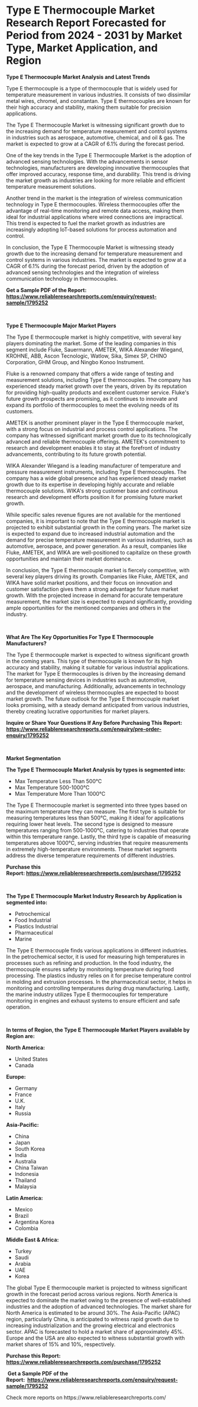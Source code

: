 <p><h1>Type E Thermocouple Market Research Report Forecasted for Period from 2024 -  2031 by Market Type, Market Application, and Region</h1></p><p><strong>Type E Thermocouple Market Analysis and Latest Trends</strong></p>
<p><p>Type E thermocouple is a type of thermocouple that is widely used for temperature measurement in various industries. It consists of two dissimilar metal wires, chromel, and constantan. Type E thermocouples are known for their high accuracy and stability, making them suitable for precision applications.</p><p>The Type E Thermocouple Market is witnessing significant growth due to the increasing demand for temperature measurement and control systems in industries such as aerospace, automotive, chemical, and oil & gas. The market is expected to grow at a CAGR of 6.1% during the forecast period.</p><p>One of the key trends in the Type E Thermocouple Market is the adoption of advanced sensing technologies. With the advancements in sensor technologies, manufacturers are developing innovative thermocouples that offer improved accuracy, response time, and durability. This trend is driving the market growth as industries are looking for more reliable and efficient temperature measurement solutions.</p><p>Another trend in the market is the integration of wireless communication technology in Type E thermocouples. Wireless thermocouples offer the advantage of real-time monitoring and remote data access, making them ideal for industrial applications where wired connections are impractical. This trend is expected to fuel the market growth as industries are increasingly adopting IoT-based solutions for process automation and control.</p><p>In conclusion, the Type E Thermocouple Market is witnessing steady growth due to the increasing demand for temperature measurement and control systems in various industries. The market is expected to grow at a CAGR of 6.1% during the forecast period, driven by the adoption of advanced sensing technologies and the integration of wireless communication technology in thermocouples.</p></p>
<p><strong>Get a Sample PDF of the Report:&nbsp; <a href="https://www.reliableresearchreports.com/enquiry/request-sample/1795252">https://www.reliableresearchreports.com/enquiry/request-sample/1795252</a></strong></p>
<p>&nbsp;</p>
<p><strong>Type E Thermocouple Major Market Players</strong></p>
<p><p>The Type E thermocouple market is highly competitive, with several key players dominating the market. Some of the leading companies in this segment include Fluke, Sauermann, AMETEK, WIKA Alexander Wiegand, KROHNE, ABB, Ascon Tecnologic, Watlow, Sika, Simex SP, CHINO Corporation, GHM Group, and Ningbo Konoo Instrument.</p><p>Fluke is a renowned company that offers a wide range of testing and measurement solutions, including Type E thermocouples. The company has experienced steady market growth over the years, driven by its reputation for providing high-quality products and excellent customer service. Fluke's future growth prospects are promising, as it continues to innovate and expand its portfolio of thermocouples to meet the evolving needs of its customers.</p><p>AMETEK is another prominent player in the Type E thermocouple market, with a strong focus on industrial and process control applications. The company has witnessed significant market growth due to its technologically advanced and reliable thermocouple offerings. AMETEK's commitment to research and development enables it to stay at the forefront of industry advancements, contributing to its future growth potential.</p><p>WIKA Alexander Wiegand is a leading manufacturer of temperature and pressure measurement instruments, including Type E thermocouples. The company has a wide global presence and has experienced steady market growth due to its expertise in developing highly accurate and reliable thermocouple solutions. WIKA's strong customer base and continuous research and development efforts position it for promising future market growth.</p><p>While specific sales revenue figures are not available for the mentioned companies, it is important to note that the Type E thermocouple market is projected to exhibit substantial growth in the coming years. The market size is expected to expand due to increased industrial automation and the demand for precise temperature measurement in various industries, such as automotive, aerospace, and power generation. As a result, companies like Fluke, AMETEK, and WIKA are well-positioned to capitalize on these growth opportunities and maintain their market dominance.</p><p>In conclusion, the Type E thermocouple market is fiercely competitive, with several key players driving its growth. Companies like Fluke, AMETEK, and WIKA have solid market positions, and their focus on innovation and customer satisfaction gives them a strong advantage for future market growth. With the projected increase in demand for accurate temperature measurement, the market size is expected to expand significantly, providing ample opportunities for the mentioned companies and others in the industry.</p></p>
<p>&nbsp;</p>
<p><strong>What Are The Key Opportunities For Type E Thermocouple Manufacturers?</strong></p>
<p><p>The Type E thermocouple market is expected to witness significant growth in the coming years. This type of thermocouple is known for its high accuracy and stability, making it suitable for various industrial applications. The market for Type E thermocouples is driven by the increasing demand for temperature sensing devices in industries such as automotive, aerospace, and manufacturing. Additionally, advancements in technology and the development of wireless thermocouples are expected to boost market growth. The future outlook for the Type E thermocouple market looks promising, with a steady demand anticipated from various industries, thereby creating lucrative opportunities for market players.</p></p>
<p><strong>Inquire or Share Your Questions If Any Before Purchasing This Report: <a href="https://www.reliableresearchreports.com/enquiry/pre-order-enquiry/1795252">https://www.reliableresearchreports.com/enquiry/pre-order-enquiry/1795252</a></strong></p>
<p>&nbsp;</p>
<p><strong>Market Segmentation</strong></p>
<p><strong>The Type E Thermocouple Market Analysis by types is segmented into:</strong></p>
<p><ul><li>Max Temperature Less Than 500℃</li><li>Max Temperature 500-1000℃</li><li>Max Temperature More Than 1000℃</li></ul></p>
<p><p>The Type E Thermocouple market is segmented into three types based on the maximum temperature they can measure. The first type is suitable for measuring temperatures less than 500℃, making it ideal for applications requiring lower heat levels. The second type is designed to measure temperatures ranging from 500-1000℃, catering to industries that operate within this temperature range. Lastly, the third type is capable of measuring temperatures above 1000℃, serving industries that require measurements in extremely high-temperature environments. These market segments address the diverse temperature requirements of different industries.</p></p>
<p><strong>Purchase this Report:&nbsp;<a href="https://www.reliableresearchreports.com/purchase/1795252">https://www.reliableresearchreports.com/purchase/1795252</a></strong></p>
<p>&nbsp;</p>
<p><strong>The Type E Thermocouple Market Industry Research by Application is segmented into:</strong></p>
<p><ul><li>Petrochemical</li><li>Food Industrial</li><li>Plastics Industrial</li><li>Pharmaceutical</li><li>Marine</li></ul></p>
<p><p>The Type E thermocouple finds various applications in different industries. In the petrochemical sector, it is used for measuring high temperatures in processes such as refining and production. In the food industry, the thermocouple ensures safety by monitoring temperature during food processing. The plastics industry relies on it for precise temperature control in molding and extrusion processes. In the pharmaceutical sector, it helps in monitoring and controlling temperatures during drug manufacturing. Lastly, the marine industry utilizes Type E thermocouples for temperature monitoring in engines and exhaust systems to ensure efficient and safe operation.</p></p>
<p>&nbsp;</p>
<p><strong>In terms of Region, the Type E Thermocouple Market Players available by Region are:</strong></p>
<p>
    <p> <strong> North America: </strong>
        <ul>
            <li>United States</li>
            <li>Canada</li>
        </ul>
        </p> 
    <p> <strong> Europe: </strong>
        <ul>
            <li>Germany</li>
            <li>France</li>
            <li>U.K.</li>
            <li>Italy</li>
            <li>Russia</li>
        </ul>
        </p> 
    <p> <strong> Asia-Pacific: </strong>
        <ul>
            <li>China</li>
            <li>Japan</li>
            <li>South Korea</li>
            <li>India</li>
            <li>Australia</li>
            <li>China Taiwan</li>
            <li>Indonesia</li>
            <li>Thailand</li>
            <li>Malaysia</li>
        </ul>
        </p> 
    <p> <strong> Latin America: </strong>
        <ul>
            <li>Mexico</li>
            <li>Brazil</li>
            <li>Argentina Korea</li>
            <li>Colombia</li>
        </ul>
        </p> 
    <p> <strong> Middle East & Africa: </strong>
        <ul>
            <li>Turkey</li>
            <li>Saudi</li>
            <li>Arabia</li>
            <li>UAE</li>
            <li>Korea</li>
        </ul>
    </p>
    </p>
<p><p>The global Type E thermocouple market is projected to witness significant growth in the forecast period across various regions. North America is expected to dominate the market owing to the presence of well-established industries and the adoption of advanced technologies. The market share for North America is estimated to be around 30%. The Asia-Pacific (APAC) region, particularly China, is anticipated to witness rapid growth due to increasing industrialization and the growing electrical and electronics sector. APAC is forecasted to hold a market share of approximately 45%. Europe and the USA are also expected to witness substantial growth with market shares of 15% and 10%, respectively.</p></p>
<p><strong>Purchase this Report: <a href="https://www.reliableresearchreports.com/purchase/1795252">https://www.reliableresearchreports.com/purchase/1795252</a></strong></p>
<p>&nbsp;<strong>Get a Sample PDF of the Report:&nbsp;&nbsp;<a href="https://www.reliableresearchreports.com/enquiry/request-sample/1795252">https://www.reliableresearchreports.com/enquiry/request-sample/1795252</a></strong></p>
<p><strong></strong></p>
<p>Check more reports on https://www.reliableresearchreports.com/</p>